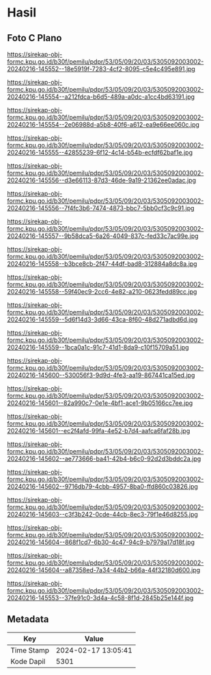 # Hasil

## Foto C Plano

https://sirekap-obj-formc.kpu.go.id/b30f/pemilu/pdpr/53/05/09/20/03/5305092003002-20240216-145552--18e5919f-7283-4cf2-8095-c5e4c495e891.jpg

https://sirekap-obj-formc.kpu.go.id/b30f/pemilu/pdpr/53/05/09/20/03/5305092003002-20240216-145554--a212fdca-b6d5-489a-a0dc-a1cc4bd63191.jpg

https://sirekap-obj-formc.kpu.go.id/b30f/pemilu/pdpr/53/05/09/20/03/5305092003002-20240216-145554--2e06988d-a5b8-40f6-a612-ea9e66ee060c.jpg

https://sirekap-obj-formc.kpu.go.id/b30f/pemilu/pdpr/53/05/09/20/03/5305092003002-20240216-145555--42855239-6f12-4c14-b54b-ecfdf62baf1e.jpg

https://sirekap-obj-formc.kpu.go.id/b30f/pemilu/pdpr/53/05/09/20/03/5305092003002-20240216-145556--d3e66113-87d3-46de-9a19-21362ee0adac.jpg

https://sirekap-obj-formc.kpu.go.id/b30f/pemilu/pdpr/53/05/09/20/03/5305092003002-20240216-145556--7f4fc3b6-7474-4873-bbc7-5bb0cf3c9c91.jpg

https://sirekap-obj-formc.kpu.go.id/b30f/pemilu/pdpr/53/05/09/20/03/5305092003002-20240216-145557--9b58dca5-6a26-4049-837c-fed33c7ac99e.jpg

https://sirekap-obj-formc.kpu.go.id/b30f/pemilu/pdpr/53/05/09/20/03/5305092003002-20240216-145558--b3bce8cb-2f47-44df-bad8-312884a8dc8a.jpg

https://sirekap-obj-formc.kpu.go.id/b30f/pemilu/pdpr/53/05/09/20/03/5305092003002-20240216-145558--59f40ec9-2cc6-4e82-a210-0623fedd89cc.jpg

https://sirekap-obj-formc.kpu.go.id/b30f/pemilu/pdpr/53/05/09/20/03/5305092003002-20240216-145559--5d6f14d3-3d66-43ca-8f60-48d271adbd6d.jpg

https://sirekap-obj-formc.kpu.go.id/b30f/pemilu/pdpr/53/05/09/20/03/5305092003002-20240216-145559--1bca0a1c-91c7-41d1-8da9-c10f15709a51.jpg

https://sirekap-obj-formc.kpu.go.id/b30f/pemilu/pdpr/53/05/09/20/03/5305092003002-20240216-145600--530056f3-9d9d-4fe3-aa19-867441ca15ed.jpg

https://sirekap-obj-formc.kpu.go.id/b30f/pemilu/pdpr/53/05/09/20/03/5305092003002-20240216-145601--82a990c7-0e1e-4bf1-ace1-9b05166cc7ee.jpg

https://sirekap-obj-formc.kpu.go.id/b30f/pemilu/pdpr/53/05/09/20/03/5305092003002-20240216-145601--ec2f4afd-99fa-4e52-b7d4-aafca6faf28b.jpg

https://sirekap-obj-formc.kpu.go.id/b30f/pemilu/pdpr/53/05/09/20/03/5305092003002-20240216-145602--ae773666-ba41-42b4-b6c0-92d2d3bddc2a.jpg

https://sirekap-obj-formc.kpu.go.id/b30f/pemilu/pdpr/53/05/09/20/03/5305092003002-20240216-145602--9716db79-4cbb-4957-8ba0-ffd860c03826.jpg

https://sirekap-obj-formc.kpu.go.id/b30f/pemilu/pdpr/53/05/09/20/03/5305092003002-20240216-145603--c3f3b242-0cde-44cb-8ec3-79f1e46d8255.jpg

https://sirekap-obj-formc.kpu.go.id/b30f/pemilu/pdpr/53/05/09/20/03/5305092003002-20240216-145604--868f1cd7-6b30-4c47-94c9-b7979a17d18f.jpg

https://sirekap-obj-formc.kpu.go.id/b30f/pemilu/pdpr/53/05/09/20/03/5305092003002-20240216-145604--a87358ed-7a34-44b2-b66a-44f32180d600.jpg

https://sirekap-obj-formc.kpu.go.id/b30f/pemilu/pdpr/53/05/09/20/03/5305092003002-20240216-145553--37fe91c0-3d4a-4c58-8f1d-2845b25e144f.jpg


## Metadata

| Key        | Value               |
| ---------- | ------------------- |
| Time Stamp | 2024-02-17 13:05:41 |
| Kode Dapil | 5301                |



